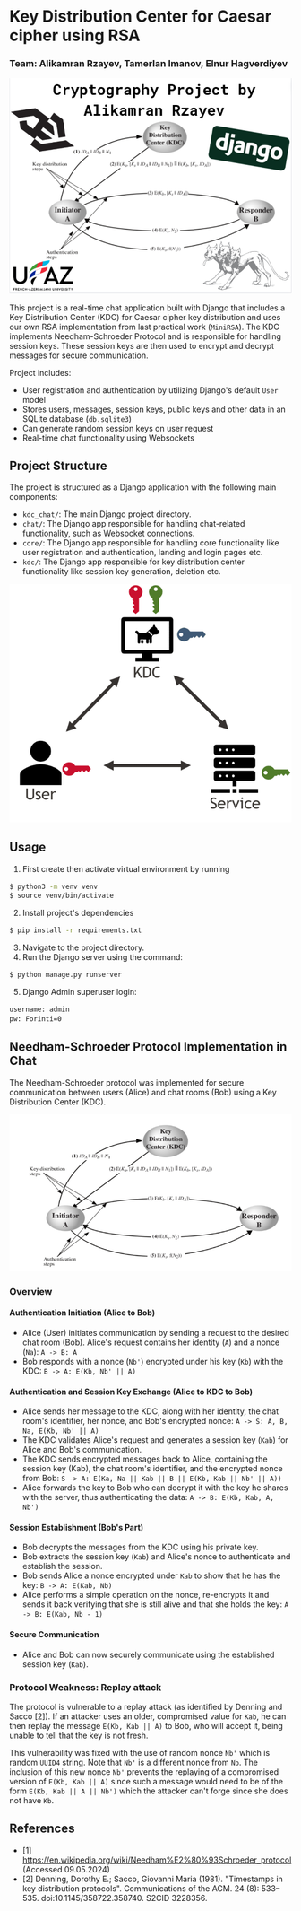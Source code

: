 # Key Distribution Center for Caesar cipher using RSA
### Team: Alikamran Rzayev, Tamerlan Imanov, Elnur Hagverdiyev

![](./kdc_chat/static/images/my.png)

This project is a real-time chat application built with Django that includes a Key Distribution Center (KDC) for Caesar cipher key distribution and uses our own RSA implementation from last practical work (`MiniRSA`). The KDC implements Needham-Schroeder Protocol and is responsible for handling session keys. These session keys are then used to encrypt and decrypt messages for secure communication.

Project includes:
- User registration and authentication by utilizing Django's default `User` model
- Stores users, messages, session keys, public keys and other data in an SQLite database (`db.sqlite3`)
- Can generate random session keys on user request
- Real-time chat functionality using Websockets

## Project Structure

The project is structured as a Django application with the following main components:

- `kdc_chat/`: The main Django project directory.
- `chat/`: The Django app responsible for handling chat-related functionality, such as Websocket connections.
- `core/`: The Django app responsible for handling core functionality like user registration and authentication, landing and login pages etc.
- `kdc/`: The Django app responsible for key distribution center functionality like session key generation, deletion etc.

![](./kdc_chat/static/images/kerberos.png)

## Usage

1. First create then activate virtual environment by running

```sh
$ python3 -m venv venv
$ source venv/bin/activate
```

2. Install project's dependencies

```sh
$ pip install -r requirements.txt
```

3. Navigate to the project directory.
4. Run the Django server using the command:

```sh
$ python manage.py runserver
```

5. Django Admin superuser login:
```sh
username: admin
pw: Forinti=0
```

## Needham-Schroeder Protocol Implementation in Chat
The Needham-Schroeder protocol was implemented for secure communication between users (Alice) and chat rooms (Bob) using a Key Distribution Center (KDC).

![](./kdc_chat/static/images/kdc2.png)

### Overview
#### Authentication Initiation (Alice to Bob)
- Alice (User) initiates communication by sending a request to the desired chat room (Bob). Alice's request contains her identity (`A`) and a nonce (`Na`): 
`A -> B: A`
- Bob responds with a nonce (`Nb'`) encrypted under his key (`Kb`) with the KDC: 
`B -> A: E(Kb, Nb' || A)`

#### Authentication and Session Key Exchange (Alice to KDC to Bob)
- Alice sends her message to the KDC, along with her identity, the chat room's identifier, her nonce, and Bob's encrypted nonce: 
`A -> S: A, B, Na, E(Kb, Nb' || A)`
- The KDC validates Alice's request and generates a session key (`Kab`) for Alice and Bob's communication.
- The KDC sends encrypted messages back to Alice, containing the session key (Kab), the chat room's identifier, and the encrypted nonce from Bob: 
`S -> A: E(Ka, Na || Kab || B || E(Kb, Kab || Nb' || A))`
- Alice forwards the key to Bob who can decrypt it with the key he shares with the server, thus authenticating the data: 
`A -> B: E(Kb, Kab, A, Nb')`

#### Session Establishment (Bob's Part)
- Bob decrypts the messages from the KDC using his private key.
- Bob extracts the session key (`Kab`) and Alice's nonce to authenticate and establish the session.
- Bob sends Alice a nonce encrypted under `Kab` to show that he has the key: 
`B -> A: E(Kab, Nb)`
- Alice performs a simple operation on the nonce, re-encrypts it and sends it back verifying that she is still alive and that she holds the key: 
`A -> B: E(Kab, Nb - 1)`

#### Secure Communication
- Alice and Bob can now securely communicate using the established session key (`Kab`).

### Protocol Weakness: Replay attack
The protocol is vulnerable to a replay attack (as identified by Denning and Sacco [2]). If an attacker uses an older, compromised value for `Kab`, he can then replay the message `E(Kb, Kab || A)` to Bob, who will accept it, being unable to tell that the key is not fresh. 

This vulnerability was fixed with the use of random nonce `Nb'` which is random `UUID4` string. 
Note that `Nb'` is a different nonce from `Nb`. The inclusion of this new nonce `Nb'` prevents the replaying of a compromised version of `E(Kb, Kab || A)` since such a message would need to be of the form `E(Kb, Kab || A || Nb')` which the attacker can't forge since she does not have `Kb`.

## References
- [1] https://en.wikipedia.org/wiki/Needham%E2%80%93Schroeder_protocol (Accessed 09.05.2024)
- [2] Denning, Dorothy E.; Sacco, Giovanni Maria (1981). "Timestamps in key distribution protocols". Communications of the ACM. 24 (8): 533–535. doi:10.1145/358722.358740. S2CID 3228356.